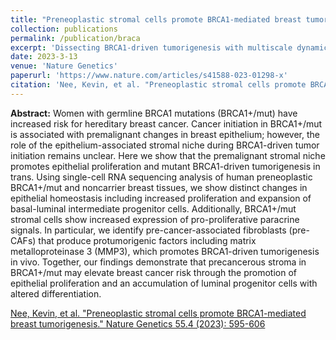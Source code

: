 ```yaml
---
title: "Preneoplastic stromal cells promote BRCA1-mediated breast tumorigenesis"
collection: publications
permalink: /publication/braca
excerpt: 'Dissecting BRCA1-driven tumorigenesis with multiscale dynamical models.'
date: 2023-3-13
venue: 'Nature Genetics'
paperurl: 'https://www.nature.com/articles/s41588-023-01298-x'
citation: 'Nee, Kevin, et al. "Preneoplastic stromal cells promote BRCA1-mediated breast tumorigenesis." Nature Genetics 55.4 (2023): 595-606.'
---
```

**Abstract:** Women with germline BRCA1 mutations (BRCA1+/mut) have increased risk for hereditary breast cancer. Cancer initiation in BRCA1+/mut is associated with premalignant changes in breast epithelium; however, the role of the epithelium-associated stromal niche during BRCA1-driven tumor initiation remains unclear. Here we show that the premalignant stromal niche promotes epithelial proliferation and mutant BRCA1-driven tumorigenesis in trans. Using single-cell RNA sequencing analysis of human preneoplastic BRCA1+/mut and noncarrier breast tissues, we show distinct changes in epithelial homeostasis including increased proliferation and expansion of basal-luminal intermediate progenitor cells. Additionally, BRCA1+/mut stromal cells show increased expression of pro-proliferative paracrine signals. In particular, we identify pre-cancer-associated fibroblasts (pre-CAFs) that produce protumorigenic factors including matrix metalloproteinase 3 (MMP3), which promotes BRCA1-driven tumorigenesis in vivo. Together, our findings demonstrate that precancerous stroma in BRCA1+/mut may elevate breast cancer risk through the promotion of epithelial proliferation and an accumulation of luminal progenitor cells with altered differentiation.

[Nee, Kevin, et al. "Preneoplastic stromal cells promote BRCA1-mediated breast tumorigenesis." Nature Genetics 55.4 (2023): 595-606](https://www.nature.com/articles/s41588-023-01298-x)
